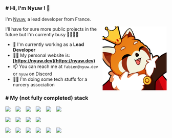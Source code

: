 ### # Hi, I'm Nyuw ! 👋

I'm <a href="https://nyuw.dev" target="_blank">Nyuw</a>, a lead developer from France.

<img align="right" title="Nyuw King Picture" alt="Nyuw King Picture" src="https://raw.githubusercontent.com/Nyuwb/Nyuwb/main/nyuwKING.png" width="200px" height="200px" />

I'll have for sure more public projects in the future but I'm currently busy 👧🏽👶🏽

- 🔭 I'm currently working as a **Lead Developer**
- 👨‍💻 My personal website is: **[https://nyuw.dev](https://nyuw.dev)**
- 📫 You can reach me at `fabien@nyuw.dev` or `nyuw` on Discord
- 🧑‍💻 I'm doing some tech stuffs for a nurcery association

### # My (not fully completed) stack

<img src="https://cdn.jsdelivr.net/gh/devicons/devicon@latest/icons/php/php-original.svg" width="48px" />&nbsp;&nbsp;&nbsp;
<img src="https://cdn.jsdelivr.net/gh/devicons/devicon@latest/icons/symfony/symfony-original.svg" width="48px" />&nbsp;&nbsp;&nbsp;
<img src="https://cdn.jsdelivr.net/gh/devicons/devicon@latest/icons/codeigniter/codeigniter-plain.svg" width="48px" />&nbsp;&nbsp;&nbsp;
<img src="https://cdn.jsdelivr.net/gh/devicons/devicon@latest/icons/composer/composer-original.svg" width="48px" />&nbsp;&nbsp;&nbsp;
<img src="https://cdn.jsdelivr.net/gh/devicons/devicon@latest/icons/javascript/javascript-original.svg" width="48px" />&nbsp;&nbsp;&nbsp;
<img src="https://cdn.jsdelivr.net/gh/devicons/devicon@latest/icons/jquery/jquery-original.svg" width="48px" />&nbsp;&nbsp;&nbsp; 

<img src="https://cdn.jsdelivr.net/gh/devicons/devicon@latest/icons/mysql/mysql-original.svg" width="48px" />&nbsp;&nbsp;&nbsp;
<img src="https://cdn.jsdelivr.net/gh/devicons/devicon@latest/icons/microsoftsqlserver/microsoftsqlserver-original.svg" width="48px" />&nbsp;&nbsp;&nbsp;
<img src="https://cdn.jsdelivr.net/gh/devicons/devicon@latest/icons/powershell/powershell-original.svg" width="48px" />&nbsp;&nbsp;&nbsp;
<img src="https://cdn.jsdelivr.net/gh/devicons/devicon@latest/icons/bash/bash-original.svg" width="48px" />&nbsp;&nbsp;&nbsp;

<img src="https://cdn.jsdelivr.net/gh/devicons/devicon@latest/icons/vscode/vscode-original.svg" width="48px" />&nbsp;&nbsp;&nbsp;
<img src="https://cdn.jsdelivr.net/gh/devicons/devicon@latest/icons/git/git-original.svg" width="48px" />&nbsp;&nbsp;&nbsp;
<img src="https://cdn.jsdelivr.net/gh/devicons/devicon@latest/icons/gitlab/gitlab-original.svg" width="48px" />&nbsp;&nbsp;&nbsp;
<img src="https://cdn.jsdelivr.net/gh/devicons/devicon@latest/icons/github/github-original.svg" width="48px" />&nbsp;&nbsp;&nbsp;
<img src="https://cdn.jsdelivr.net/gh/devicons/devicon@latest/icons/docker/docker-plain.svg" width="48px" />&nbsp;&nbsp;&nbsp;
<img src="https://cdn.jsdelivr.net/gh/devicons/devicon@latest/icons/portainer/portainer-original.svg" width="48px" />&nbsp;&nbsp;&nbsp;

          
          
          
          




